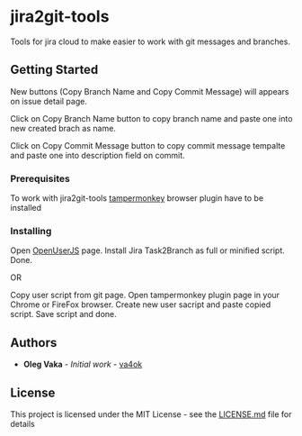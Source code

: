 # jira2git-tools

Tools for jira cloud to make easier to work with git messages and branches.

## Getting Started

New buttons (Copy Branch Name and Copy Commit Message) will appears on issue detail page. 

Click on Copy Branch Name button to copy branch name and paste one into new created brach as name.

Click on Copy Commit Message button to copy commit message tempalte and paste one into description field on commit.

### Prerequisites

To work with jira2git-tools [tampermonkey](https://www.tampermonkey.net/) browser plugin have to be installed

### Installing

Open [OpenUserJS](https://openuserjs.org/scripts/va4ok/Jira_Task2Branch) page.
Install Jira Task2Branch as full or minified script.
Done.

OR

Copy user script from git page.
Open tampermonkey plugin page in your Chrome or FireFox browser.
Create new user sacript and paste copied script.
Save script and done.

## Authors

* **Oleg Vaka** - *Initial work* - [va4ok](https://github.com/va4ok)

## License

This project is licensed under the MIT License - see the [LICENSE.md](LICENSE.md) file for details
